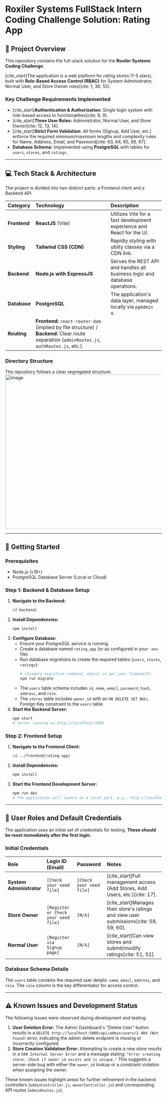 # Roxiler Systems FullStack Intern Coding Challenge Solution: Rating App

## 🎯 Project Overview

This repository contains the full-stack solution for the **Roxiler Systems Coding Challenge**.

[cite_start]The application is a web platform for rating stores (1-5 stars), built with **Role-Based Access Control (RBAC)** for System Administrator, Normal User, and Store Owner roles[cite: 1, 36, 55].

### Key Challenge Requirements Implemented

* [cite_start]**Authentication & Authorization:** Single login system with role-based access to functionalities[cite: 8, 9].
* [cite_start]**Three User Roles:** Administrator, Normal User, and Store Owner[cite: 12, 13, 14].
* [cite_start]**Strict Form Validation:** All forms (Signup, Add User, etc.) enforce the required minimum/maximum lengths and complexity rules for Name, Address, Email, and Password[cite: 63, 64, 65, 66, 67].
* **Database Schema:** Implemented using **PostgreSQL** with tables for `users`, `stores`, and `ratings`.

---

## 💻 Tech Stack & Architecture

The project is divided into two distinct parts: a Frontend client and a Backend API.

| Category | Technology | Description |
| :--- | :--- | :--- |
| **Frontend** | **ReactJS** (Vite) | Utilizes Vite for a fast development experience and React for the UI. |
| **Styling** | **Tailwind CSS (CDN)** | Rapidly styling with utility classes via a CDN link. |
| **Backend** | **Node.js with ExpressJS** | Serves the REST API and handles all business logic and database operations. |
| **Database** | **PostgreSQL** | The application's data layer, managed locally via `pgAdmin 4`. |
| **Routing** | **Frontend:** `react-router-dom` (implied by file structure) / **Backend:** Clear route separation (`adminRoutes.js`, `authRoutes.js`, etc.). |

### Directory Structure

The repository follows a clear segregated structure:
<img width="589" height="496" alt="image" src="https://github.com/user-attachments/assets/4913a8e5-4859-4fc9-9f81-bf315fd68173" />


---

## 🚀 Getting Started

### Prerequisites

* Node.js (v18+)
* PostgreSQL Database Server (Local or Cloud)

### Step 1: Backend & Database Setup

1.  **Navigate to the Backend:**
    ```bash
    cd backend/
    ```
2.  **Install Dependencies:**
    ```bash
    npm install
    ```
3.  **Configure Database:**
    * Ensure your PostgreSQL service is running.
    * Create a database named `rating_app` (or as configured in your `.env` file).
    * Run database migrations to create the required tables (`users`, `stores`, `ratings`):
        ```bash
        # (Example migration command, adjust as per your framework)
        npm run migrate 
        ```
    * The `users` table schema includes `id`, `name`, `email`, `password_hash`, `address`, and `role`.
    * The `stores` table includes `owner_id` with an `ON DELETE SET NULL` Foreign Key constraint to the `users` table.
4.  **Start the Backend Server:**
    ```bash
    npm start 
    # Server running on http://localhost:5000
    ```

### Step 2: Frontend Setup

1.  **Navigate to the Frontend Client:**
    ```bash
    cd ../frontend/rating-app/
    ```
2.  **Install Dependencies:**
    ```bash
    npm install
    ```
3.  **Start the Frontend Development Server:**
    ```bash
    npm run dev
    # The application will launch on a local port, e.g., http://localhost:5173
    ```

---

## 🔐 User Roles and Default Credentials

The application uses an initial set of credentials for testing. **These should be reset immediately after the first login.**

### **Initial Credentials**

| Role | Login ID (Email) | Password | Notes |
| :--- | :--- | :--- | :--- |
| **System Administrator** | `[Check your seed file]` | `[Check your seed file]` | [cite_start]Full management access (Add Stores, Add Users, etc.)[cite: 17]. |
| **Store Owner** | `[Register or Check your seed file]` | `[N/A]` | [cite_start]Manages their store's ratings and view user submissions[cite: 58, 59, 60]. |
| **Normal User** | `[Register via Signup page]` | `[N/A]` | [cite_start]Can view stores and submit/modify ratings[cite: 51, 52]. |

### **Database Schema Details**

The `users` table contains the required user details: `name`, `email`, `address`, and `role`. The `role` column is the key differentiator for access control.

---

## ⚠️ Known Issues and Development Status

The following issues were observed during development and testing:

1.  **User Deletion Error:** The Admin Dashboard's "Delete User" button results in a `DELETE http://localhost:5000/api/admin/users/2 404 (Not Found)` error, indicating the admin delete endpoint is missing or incorrectly configured.
2.  **Store Creation Validation Error:** Attempting to create a new store results in a `500 Internal Server Error` and a message stating: `"Error creating store. Check if owner_id exists and is unique."` This suggests a server-side bug with either the `owner_id` lookup or a constraint violation when assigning the owner.

These known issues highlight areas for further refinement in the backend controllers (`adminController.js`, `ownerController.js`) and corresponding API routes (`adminRoutes.js`).

